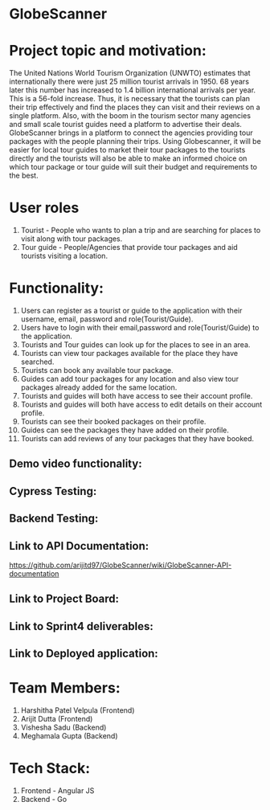 # GlobeScanner

# Project topic and motivation:

The United Nations World Tourism Organization (UNWTO) estimates that internationally there were just 25 million tourist arrivals in 1950. 68 years later this number has increased to 1.4 billion international arrivals per year. This is a 56-fold increase. Thus, it is necessary that the tourists can plan their trip effectively and find the places they can visit and their reviews on a single platform. Also, with the boom in the tourism sector many agencies and small scale tourist guides need a platform to advertise their deals. GlobeScanner brings in a platform to connect the agencies providing tour packages with the people planning their trips. Using Globescanner, it will be easier for local tour guides to market their tour packages to the tourists directly and the tourists will also be able to make an informed choice on which tour package or tour guide will suit their budget and requirements to the best.

# User roles
1. Tourist - People who wants to plan a trip and are searching for places to visit along with tour packages.
2. Tour guide - People/Agencies that provide tour packages and aid tourists visiting a location.

# Functionality:
1. Users can register as a tourist or guide to the application with their username, email, password and role(Tourist/Guide).
2. Users have to login with their email,password and role(Tourist/Guide) to the application.
3. Tourists and Tour guides can look up for the places to see in an area.
4. Tourists can view tour packages available for the place they have searched.
5. Tourists can book any available tour package.
6. Guides can add tour packages for any location and also view tour packages already added for the same location.
7. Tourists and guides will both have access to see their account profile. 
8. Tourists and guides will both have access to edit details on their account profile.
9. Tourists can see their booked packages on their profile.
10. Guides can see the packages they have added on their profile.
11. Tourists can add reviews of any tour packages that they have booked.
## Demo video functionality:

## Cypress Testing:

## Backend Testing:

## Link to API Documentation:
https://github.com/arijitd97/GlobeScanner/wiki/GlobeScanner-API-documentation

## Link to Project Board:

## Link to Sprint4 deliverables:

## Link to Deployed application:

# Team Members:
1. Harshitha Patel Velpula (Frontend)
2. Arijit Dutta (Frontend)
3. Vishesha Sadu  (Backend)
4. Meghamala Gupta (Backend)
 

# Tech Stack:
1. Frontend - Angular JS
2. Backend - Go




